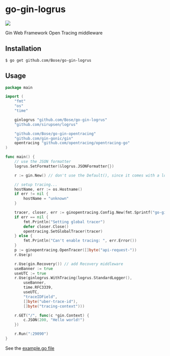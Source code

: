 # go-gin-logrus
[![](https://godoc.org/github.com/Bose/go-gin-logrus?status.svg)](https://godoc.org/github.com/Bose/go-gin-logrus) 

Gin Web Framework Open Tracing middleware

## Installation

`$ go get github.com/Bose/go-gin-logrus`

## Usage

```go
package main

import (
	"fmt"
	"os"
	"time"

	ginlogrus "github.com/Bose/go-gin-logrus"
	"github.com/sirupsen/logrus"

	"github.com/Bose/go-gin-opentracing"
	"github.com/gin-gonic/gin"
	opentracing "github.com/opentracing/opentracing-go"
)

func main() {
	// use the JSON formatter
	logrus.SetFormatter(&logrus.JSONFormatter{})

	r := gin.New() // don't use the Default(), since it comes with a logger

	// setup tracing...
	hostName, err := os.Hostname()
	if err != nil {
		hostName = "unknown"
	}

	tracer, closer, err := ginopentracing.Config.New(fmt.Sprintf("go-gin-logrus-example.go::%s", hostName))
	if err == nil {
		fmt.Println("Setting global tracer")
		defer closer.Close()
		opentracing.SetGlobalTracer(tracer)
	} else {
		fmt.Println("Can't enable tracing: ", err.Error())
	}
	p := ginopentracing.OpenTracer([]byte("api-request-"))
	r.Use(p)

	r.Use(gin.Recovery()) // add Recovery middleware
	useBanner := true
	useUTC := true
	r.Use(ginlogrus.WithTracing(logrus.StandardLogger(),
		useBanner,
		time.RFC3339,
		useUTC,
		"traceIDField",
		[]byte("uber-trace-id"),
		[]byte("tracing-context")))

	r.GET("/", func(c *gin.Context) {
		c.JSON(200, "Hello world!")
	})

	r.Run(":29090")
}


```

See the [example.go file](https://github.com/github.com/Bose/go-gin-logrus/blob/master/example/example.go)

